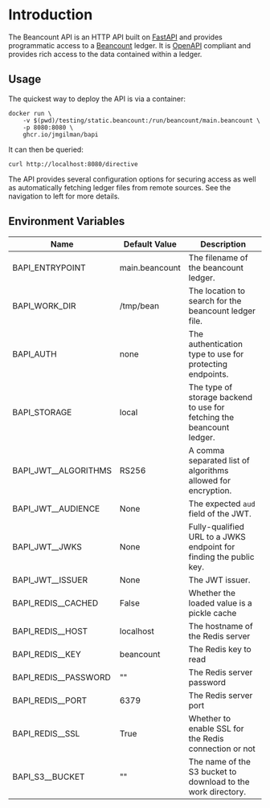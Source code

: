 # Introduction

The Beancount API is an HTTP API built on [FastAPI][1] and provides programmatic
access to a [Beancount][2] ledger. It is [OpenAPI][3] compliant and provides
rich access to the data contained within a ledger.

## Usage

The quickest way to deploy the API is via a container:

```shell
docker run \
    -v $(pwd)/testing/static.beancount:/run/beancount/main.beancount \
    -p 8080:8080 \
    ghcr.io/jmgilman/bapi
```

It can then be queried:

```shell
curl http://localhost:8080/directive
```

The API provides several configuration options for securing access as well as
automatically fetching ledger files from remote sources. See the navigation to
left for more details.

## Environment Variables

| Name                 | Default Value  | Description                                                           |
| -------------------- | -------------- | --------------------------------------------------------------------- |
| BAPI_ENTRYPOINT      | main.beancount | The filename of the beancount ledger.                                 |
| BAPI_WORK_DIR        | /tmp/bean      | The location to search for the beancount ledger file.                 |
| BAPI_AUTH            | none           | The authentication type to use for protecting endpoints.              |
| BAPI_STORAGE         | local          | The type of storage backend to use for fetching the beancount ledger. |
| BAPI_JWT__ALGORITHMS | RS256          | A comma separated list of algorithms allowed for encryption.          |
| BAPI_JWT__AUDIENCE   | None           | The expected `aud` field of the JWT.                                  |
| BAPI_JWT__JWKS       | None           | Fully-qualified URL to a JWKS endpoint for finding the public key.    |
| BAPI_JWT__ISSUER     | None           | The JWT issuer.                                                       |
| BAPI_REDIS__CACHED   | False          | Whether the loaded value is a pickle cache                            |
| BAPI_REDIS__HOST     | localhost      | The hostname of the Redis server                                      |
| BAPI_REDIS__KEY      | beancount      | The Redis key to read                                                 |
| BAPI_REDIS__PASSWORD | ""             | The Redis server password                                             |
| BAPI_REDIS__PORT     | 6379           | The Redis server port                                                 |
| BAPI_REDIS__SSL      | True           | Whether to enable SSL for the Redis connection or not                 |
| BAPI_S3__BUCKET      | ""             | The name of the S3 bucket to download to the work directory.          |

[1]: https://fastapi.tiangolo.com/
[2]: https://beancount.github.io/docs/index.html
[3]: https://www.openapis.org/
